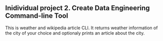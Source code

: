 ## Inidividual project 2. Create Data Engineering Command-line Tool
This is weather and wikipedia article CLI. It returns weather information of the city of your choice and optionaly prints an article about the city.
